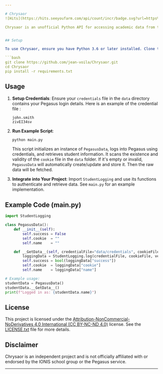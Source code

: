 ```yaml
---

# Chrysaor
![Hits](https://hits.seeyoufarm.com/api/count/incr/badge.svg?url=https%3A%2F%2Fgithub.com%2Fjean-voila%2FChrysaor&count_bg=%2379C83D&title_bg=%23555555&icon=&icon_color=%23E7E7E7&title=hits&edge_flat=false)

Chrysaor is an unofficial Python API for accessing academic data from the *Pegasus* service provided by the *IONIS* school group. This API allows students and parents to programmatically access their grades and academic information using reverse engineering techniques, including requests (using the `requests` module) and web scraping with `BeautifulSoup`.


## Setup

To use Chrysaor, ensure you have Python 3.6 or later installed. Clone the repository and install dependencies:

```bash
git clone https://github.com/jean-voila/Chrysaor.git
cd Chrysaor
pip install -r requirements.txt
```

## Usage

1. **Setup Credentials**: Ensure your `credentials` file in the `data` directory contains your Pegasus login details.
    Here is an example of the credential file :
    ```
    john.smith
    zivEI34sv
    ```
2. **Run Example Script**:

   ```bash
   python main.py
   ```

   This script initializes an instance of `PegasusData`, logs into Pegasus using credentials, and retrieves student information. It scans the existence and validity of the `cookie` file in the `data` folder. If it's empty or invalid, `PegasusData` will automatically create/update and store it. Then the raw data will be fetched. 

3. **Integrate into Your Project**: Import `StudentLogging` and use its functions to authenticate and retrieve data. See `main.py` for an example implementation.

## Example Code (main.py)

```python
import StudentLogging

class PegasusData():
    def __init__(self):
        self.success = False
        self.cookie  = ""
        self.name    = ""

    def __GetData__(self, credentialFile="data/credentials", cookieFile="data/cookie", verboseOutput=True):
        loggingData = StudentLogging.log(credentialFile, cookieFile, verboseOutput)
        self.success = bool(loggingData["success"])
        self.cookie  = loggingData["cookie"]
        self.name    = loggingData["name"]

# Example usage:
studentData = PegasusData()
studentData.__GetData__()
print(f"Logged in as: {studentData.name}")
```

## License

This project is licensed under the [Attribution-NonCommercial-NoDerivatives 4.0 International (CC BY-NC-ND 4.0)](https://creativecommons.org/licenses/by-nc-nd/4.0/) license. See the [LICENSE.txt](LICENSE.txt) file for more details.

## Disclaimer

Chrysaor is an independent project and is not officially affiliated with or endorsed by the IONIS school group or the Pegasus service.

---
```


